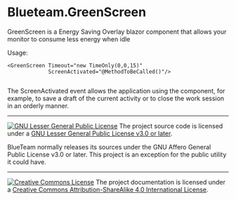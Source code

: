 # Blueteam.GreenScreen

GreenScreen is a Energy Saving Overlay blazor component that allows your monitor to consume less energy when idle

Usage: 
```
<GreenScreen Timeout="new TimeOnly(0,0,15)" 
             ScreenActivated="@MethodToBeCalled()"/>
					
```
The ScreenActivated event allows the application using the component, for example, to save a draft of the current activity or to close the work session in an orderly manner. 

---
[![GNU Lesser General Public License](https://github.com/andreabenetton/Blueteam.GreenScreen/tree/main/lgplv3-147x51.png)](https://www.gnu.org/licenses/lgpl-3.0.en.html)
The project source code is licensed under a [GNU Lesser General Public License v3.0 or later](https://www.gnu.org/licenses/lgpl-3.0.txt).

BlueTeam normally releases its sources under the GNU Affero General Public License v3.0 or later. This project is an exception for the public utility it could have.

---
[![Creative Commons License](https://github.com/andreabenetton/Blueteam.GreenScreen/tree/main/CC-BY-SA-88x31.png)](http://creativecommons.org/licenses/by-sa/4.0/)
The project documentation is licensed under a [Creative Commons Attribution-ShareAlike 4.0 International License](http://creativecommons.org/licenses/by-sa/4.0/).